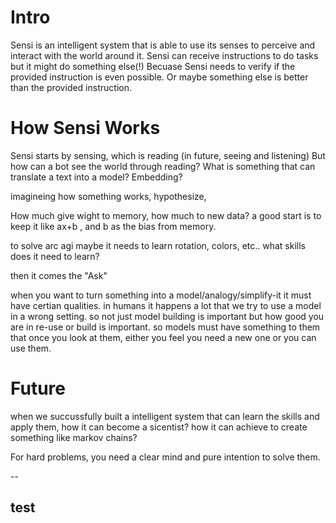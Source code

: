 # Intro
Sensi is an intelligent system that is able to use its senses to perceive and interact with the world around it.
Sensi can receive instructions to do tasks but it might do something else(!)
Becuase Sensi needs to verify if the provided instruction is even possible. Or maybe something else is better than the provided instruction.

# How Sensi Works
Sensi starts by sensing, which is reading (in future, seeing and listening)
But how can a bot see the world through reading?
What is something that can translate a text into a model? Embedding?

imagineing how something works, hypothesize, 

How much give wight to memory, how much to new data? a good start is to keep it like ax+b , and b as the bias from memory.


to solve arc agi maybe it needs to learn rotation, colors, etc.. what skills does it need to learn?

then it comes the "Ask"

when you want to turn something into a model/analogy/simplify-it it must have certian qualities. in humans it happens a lot that we try to use a model in a wrong setting. so not just model building is important but how good you are in re-use or build is important. so models must have something to them that once you look at them, either you feel you need a new one or you can use them. 

# Future
when we succussfully built a intelligent system  that can learn the skills and apply them, how it can become a sicentist?
how it can achieve to create something like markov chains?

For hard problems, you need a clear mind and pure intention to solve them.

--

test
-
